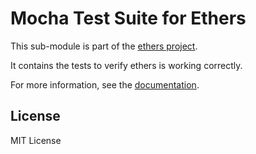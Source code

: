 Mocha Test Suite for Ethers
===========================

This sub-module is part of the [ethers project](https://github.com/Into-the-Fathom/ethers.js).

It contains the tests to verify ethers is working correctly.

For more information, see the [documentation](https://docs.ethers.io/v5/testing/).

License
-------

MIT License
